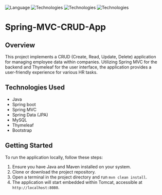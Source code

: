 ![Language](https://img.shields.io/badge/language-Java%20-blue.svg)
![Technologies](https://img.shields.io/badge/technologies-Spring_boot%20-green.svg)
![Technologies](https://img.shields.io/badge/technologies-Spring_MVC%20-green.svg)
![Technologies](https://img.shields.io/badge/technologies-Thymeleaf_&_Bootstrap%20-purple.svg)

# Spring-MVC-CRUD-App

## Overview
This project implements a CRUD (Create, Read, Update, Delete) application for managing employee data within companies. Utilizing Spring MVC for the backend and Thymeleaf for the user interface, the application provides a user-friendly experience for various HR tasks.<br>
## Technologies Used
- Java
- Spring boot
- Spring MVC
- Spring Data (JPA)
- MySQL
- Thymeleaf
- Bootstrap

## Getting Started
To run the application locally, follow these steps:

1. Ensure you have Java and Maven installed on your system.
2. Clone or download the project repository.
3. Open a terminal in the project directory and run `mvn clean install`.
4. The application will start embedded within Tomcat, accessible at `http://localhost:8080`.

